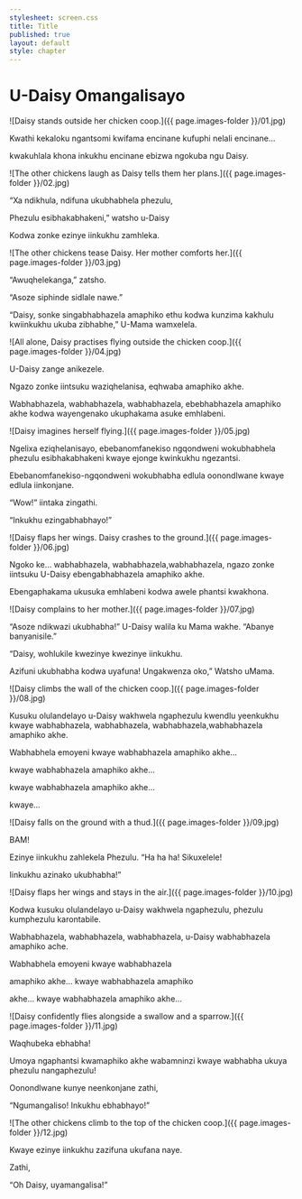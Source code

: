 ```yaml
---
stylesheet: screen.css
title: Title
published: true
layout: default
style: chapter
---
```


# U-Daisy Omangalisayo

![Daisy stands outside her chicken coop.]({{ page.images-folder }}/01.jpg)

Kwathi kekaloku ngantsomi kwifama encinane kufuphi nelali encinane... 

kwakuhlala khona inkukhu encinane ebizwa ngokuba ngu Daisy.


![The other chickens laugh as Daisy tells them her plans.]({{ page.images-folder }}/02.jpg)

“Xa ndikhula, ndifuna ukubhabhela phezulu,

Phezulu esibhakabhakeni,” watsho u-Daisy

Kodwa zonke ezinye iinkukhu zamhleka.


![The other chickens tease Daisy. Her mother comforts her.]({{ page.images-folder }}/03.jpg)

“Awuqhelekanga,” zatsho.

“Asoze siphinde sidlale nawe.”

“Daisy, sonke singabhabhazela amaphiko ethu kodwa kunzima kakhulu kwiinkukhu ukuba zibhabhe,” U-Mama wamxelela.


![All alone, Daisy practises flying outside the chicken coop.]({{ page.images-folder }}/04.jpg)

U-Daisy zange anikezele.

Ngazo zonke iintsuku waziqhelanisa, eqhwaba amaphiko akhe.

Wabhabhazela, wabhabhazela, wabhabhazela, ebebhabhazela amaphiko akhe kodwa wayengenako ukuphakama asuke emhlabeni.


![Daisy imagines herself flying.]({{ page.images-folder }}/05.jpg)

Ngelixa eziqhelanisayo, ebebanomfanekiso ngqondweni wokubhabhela phezulu esibhakabhakeni kwaye
ejonge kwinkukhu ngezantsi.

Ebebanomfanekiso-ngqondweni wokubhabha edlula oonondlwane kwaye edlula iinkonjane.

“Wow!” iintaka zingathi.

“Inkukhu ezingabhabhayo!”


![Daisy flaps her wings. Daisy crashes to the ground.]({{ page.images-folder }}/06.jpg)

Ngoko ke... wabhabhazela, wabhabhazela,wabhabhazela, ngazo zonke iintsuku U-Daisy ebengabhabhazela amaphiko akhe.

Ebengaphakama ukusuka emhlabeni kodwa awele phantsi kwakhona.

![Daisy complains to her mother.]({{ page.images-folder }}/07.jpg)

“Asoze ndikwazi ukubhabha!” U-Daisy walila ku Mama wakhe. “Abanye banyanisile.”

“Daisy, wohlukile kwezinye kwezinye iinkukhu.

Azifuni ukubhabha kodwa uyafuna! Ungakwenza oko,” Watsho uMama.


![Daisy climbs the wall of the chicken coop.]({{ page.images-folder }}/08.jpg)

Kusuku olulandelayo u-Daisy wakhwela ngaphezulu kwendlu yeenkukhu kwaye wabhabhazela, wabhabhazela, wabhabhazela,wabhabhazela amaphiko akhe.

Wabhabhela emoyeni kwaye wabhabhazela amaphiko akhe...

kwaye wabhabhazela amaphiko akhe...

kwaye wabhabhazela amaphiko akhe...

kwaye...


![Daisy falls on the ground with a thud.]({{ page.images-folder }}/09.jpg)

BAM!

Ezinye iinkukhu zahlekela Phezulu. “Ha ha ha! Sikuxelele!

Iinkukhu azinako ukubhabha!”


![Daisy flaps her wings and stays in the air.]({{ page.images-folder }}/10.jpg)

Kodwa kusuku olulandelayo u-Daisy wakhwela ngaphezulu, phezulu kumphezulu karontabile.

Wabhabhazela, wabhabhazela, wabhabhazela, u-Daisy wabhabhazela amaphiko ache.

Wabhabhela emoyeni kwaye wabhabhazela

amaphiko akhe... kwaye wabhabhazela amaphiko

akhe... kwaye wabhabhazela amaphiko akhe...


![Daisy confidently flies alongside a swallow and a sparrow.]({{ page.images-folder }}/11.jpg)

Waqhubeka ebhabha!

Umoya ngaphantsi kwamaphiko akhe wabamninzi kwaye wabhabha ukuya phezulu nangaphezulu!

Oonondlwane kunye neenkonjane zathi,

“Ngumangaliso! Inkukhu ebhabhayo!”


![The other chickens climb to the top of the chicken coop.]({{ page.images-folder }}/12.jpg)

Kwaye ezinye iinkukhu zazifuna ukufana naye.

Zathi,

“Oh Daisy, uyamangalisa!”
